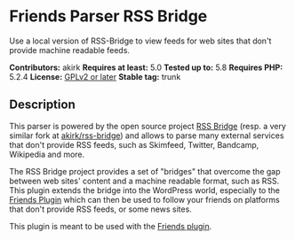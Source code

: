 # Friends Parser RSS Bridge

Use a local version of RSS-Bridge to view feeds for web sites that don't provide machine readable feeds.

**Contributors:** akirk
**Requires at least:** 5.0
**Tested up to:** 5.8
**Requires PHP:** 5.2.4
**License:** [GPLv2 or later](http://www.gnu.org/licenses/gpl-2.0.html)
**Stable tag:** trunk

## Description

This parser is powered by the open source project [RSS Bridge](https://github.com/RSS-Bridge/rss-bridge) (resp. a very similar fork at [akirk/rss-bridge](https://github.com/akirk/rss-bridge)) and allows to parse many external services that don't provide RSS feeds, such as Skimfeed, Twitter, Bandcamp, Wikipedia and more.

The RSS Bridge project provides a set of "bridges" that overcome the gap between web sites' content and a machine readable format, such as RSS. This plugin extends the bridge into the WordPress world, especially to the [Friends Plugin](https://wordpress.org/plugins/friends) which can then be used to follow your friends on platforms that don't provide RSS feeds, or some news sites.

This plugin is meant to be used with the [Friends plugin](https://github.com/akirk/friends/).
